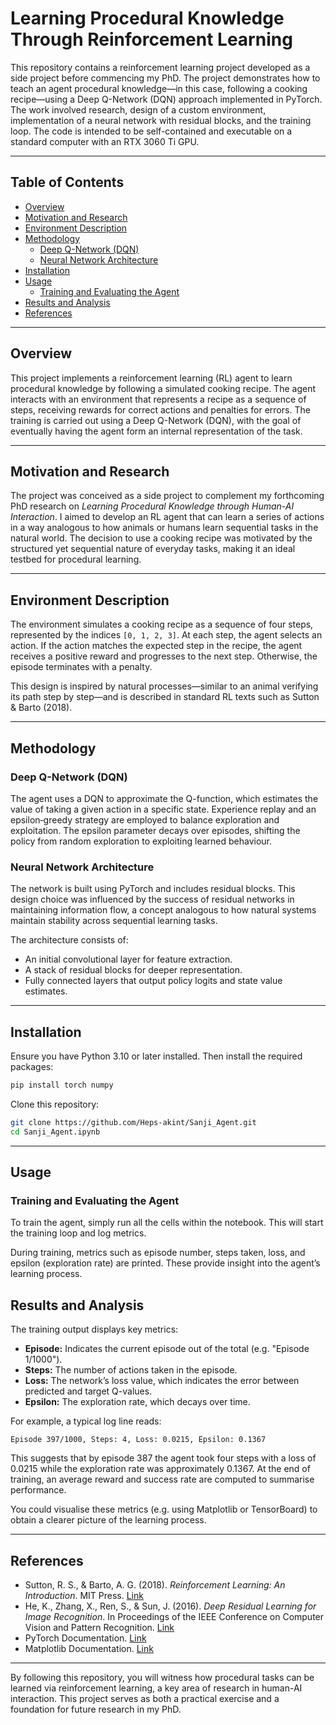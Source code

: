 # Learning Procedural Knowledge Through Reinforcement Learning

This repository contains a reinforcement learning project developed as a side project before commencing my PhD. The project demonstrates how to teach an agent procedural knowledge—in this case, following a cooking recipe—using a Deep Q-Network (DQN) approach implemented in PyTorch. The work involved research, design of a custom environment, implementation of a neural network with residual blocks, and the training loop. The code is intended to be self-contained and executable on a standard computer with an RTX 3060 Ti GPU.

---

## Table of Contents

- [Overview](#overview)
- [Motivation and Research](#motivation-and-research)
- [Environment Description](#environment-description)
- [Methodology](#methodology)
  - [Deep Q-Network (DQN)](#deep-q-network-dqn)
  - [Neural Network Architecture](#neural-network-architecture)
- [Installation](#installation)
- [Usage](#usage)
  - [Training and Evaluating the Agent](#training-the-agent)
- [Results and Analysis](#results-and-analysis)
- [References](#references)

---

## Overview

This project implements a reinforcement learning (RL) agent to learn procedural knowledge by following a simulated cooking recipe. The agent interacts with an environment that represents a recipe as a sequence of steps, receiving rewards for correct actions and penalties for errors. The training is carried out using a Deep Q-Network (DQN), with the goal of eventually having the agent form an internal representation of the task.

---

## Motivation and Research

The project was conceived as a side project to complement my forthcoming PhD research on _Learning Procedural Knowledge through Human-AI Interaction_. I aimed to develop an RL agent that can learn a series of actions in a way analogous to how animals or humans learn sequential tasks in the natural world. The decision to use a cooking recipe was motivated by the structured yet sequential nature of everyday tasks, making it an ideal testbed for procedural learning.

---

## Environment Description

The environment simulates a cooking recipe as a sequence of four steps, represented by the indices `[0, 1, 2, 3]`. At each step, the agent selects an action. If the action matches the expected step in the recipe, the agent receives a positive reward and progresses to the next step. Otherwise, the episode terminates with a penalty.

This design is inspired by natural processes—similar to an animal verifying its path step by step—and is described in standard RL texts such as Sutton & Barto (2018).

---

## Methodology

### Deep Q-Network (DQN)

The agent uses a DQN to approximate the Q-function, which estimates the value of taking a given action in a specific state. Experience replay and an epsilon‑greedy strategy are employed to balance exploration and exploitation. The epsilon parameter decays over episodes, shifting the policy from random exploration to exploiting learned behaviour.

### Neural Network Architecture

The network is built using PyTorch and includes residual blocks. This design choice was influenced by the success of residual networks in maintaining information flow, a concept analogous to how natural systems maintain stability across sequential learning tasks.

The architecture consists of:
- An initial convolutional layer for feature extraction.
- A stack of residual blocks for deeper representation.
- Fully connected layers that output policy logits and state value estimates.

---

## Installation

Ensure you have Python 3.10 or later installed. Then install the required packages:

```bash
pip install torch numpy
```

Clone this repository:

```bash
git clone https://github.com/Heps-akint/Sanji_Agent.git
cd Sanji_Agent.ipynb
```

---

## Usage

### Training and Evaluating the Agent

To train the agent, simply run all the cells within the notebook. This will start the training loop and log metrics.

During training, metrics such as episode number, steps taken, loss, and epsilon (exploration rate) are printed. These provide insight into the agent’s learning process.

## Results and Analysis

The training output displays key metrics:

- **Episode:** Indicates the current episode out of the total (e.g. "Episode 1/1000").
- **Steps:** The number of actions taken in the episode.
- **Loss:** The network’s loss value, which indicates the error between predicted and target Q-values.
- **Epsilon:** The exploration rate, which decays over time.

For example, a typical log line reads:

```
Episode 397/1000, Steps: 4, Loss: 0.0215, Epsilon: 0.1367
```

This suggests that by episode 387 the agent took four steps with a loss of 0.0215 while the exploration rate was approximately 0.1367. At the end of training, an average reward and success rate are computed to summarise performance.

You could visualise these metrics (e.g. using Matplotlib or TensorBoard) to obtain a clearer picture of the learning process.

---

## References

- Sutton, R. S., & Barto, A. G. (2018). *Reinforcement Learning: An Introduction*. MIT Press. [Link](http://incompleteideas.net/book/the-book.html)
- He, K., Zhang, X., Ren, S., & Sun, J. (2016). *Deep Residual Learning for Image Recognition*. In Proceedings of the IEEE Conference on Computer Vision and Pattern Recognition. [Link](https://arxiv.org/abs/1512.03385)
- PyTorch Documentation. [Link](https://pytorch.org/docs/stable/index.html)
- Matplotlib Documentation. [Link](https://matplotlib.org/stable/contents.html)

---

By following this repository, you will witness how procedural tasks can be learned via reinforcement learning, a key area of research in human-AI interaction. This project serves as both a practical exercise and a foundation for future research in my PhD.
